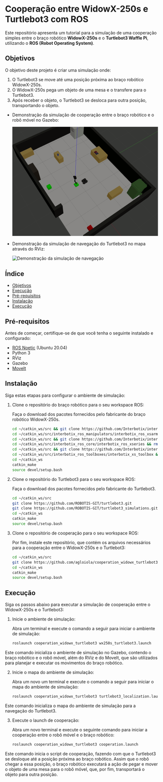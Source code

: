 # Cooperação entre WidowX-250s e Turtlebot3 com ROS

Este repositório apresenta um tutorial para a simulação de uma cooperação simples entre o braço robótico **WidowX-250s** e o **Turtlebot3 Waffle Pi**, utilizando o **ROS (Robot Operating System)**.  

## Objetivos

O objetivo deste projeto é criar uma simulação onde:  
1. O Turtlebot3 se move até uma posição próxima ao braço robótico WidowX-250s.
2. O WidowX-250s pega um objeto de uma mesa e o transfere para o Turtlebot3. 
3. Após receber o objeto, o Turtlebot3 se desloca para outra posição, transportando o objeto.
   
- Demonstração da simulação de cooperação entre o braço robótico e o robô móvel no Gazebo:

  ![Demonstração da simulação de cooperação](cooperation_widowx_turtlebot3/images/cooperacao.gif)

- Demonstração da simulação de navegação do Turtlebot3 no mapa através do RViz:

  ![Demonstração da simulação de navegação](cooperation_widowx_turtlebot3/images/robo_movel.gif)


## Índice
- [Objetivos](#objetivos)  
- [Execução](#execução)
- [Pré-requisitos](#pré-requisitos)  
- [Instalação](#instalação)  
- [Execução](#execução)

## Pré-requisitos

Antes de começar, certifique-se de que você tenha o seguinte instalado e configurado:

- [ROS Noetic](http://wiki.ros.org/noetic/Installation/Ubuntu) (Ubuntu 20.04)
- Python 3
- RViz
- Gazebo
- [MoveIt](https://moveit.ai/install/)

## Instalação
Siga estas etapas para configurar o ambiente de simulação:

1. Clone o repositório do braço robótico para o seu workspace ROS:
   
    Faça o download dos pacotes fornecidos pelo fabricante do braço robótico WidowX-250s.
   ```bash
   cd ~/catkin_ws/src && git clone https://github.com/Interbotix/interbotix_ros_manipulators.git
   cd ~/catkin_ws/src/interbotix_ros_manipulators/interbotix_ros_xsarms && rm CATKIN_IGNORE
   cd ~/catkin_ws/src && git clone https://github.com/Interbotix/interbotix_ros_core.git
   cd ~/catkin_ws/src/interbotix_ros_core/interbotix_ros_xseries && rm CATKIN_IGNORE 
   cd ~/catkin_ws/src && git clone https://github.com/Interbotix/interbotix_ros_toolboxes.git
   cd ~/catkin_ws/src/interbotix_ros_toolboxes/interbotix_xs_toolbox && rm CATKIN_IGNORE 
   cd ~/catkin_ws
   catkin_make
   source devel/setup.bash 

2. Clone o repositório do Turtlebot3 para o seu workspace ROS:

    Faça o download dos pacotes fornecidos pelo fabricante do Turtlebot3.
   
   ```bash
   cd ~/catkin_ws/src
   git clone https://github.com/ROBOTIS-GIT/turtlebot3.git
   git clone https://github.com/ROBOTIS-GIT/turtlebot3_simulations.git
   cd ~/catkin_ws
   catkin_make
   source devel/setup.bash

3. Clone o repositório de cooperação para o seu workspace ROS:
   
    Por fim, instale este repositório, que contém os arquivos necessários para a cooperação entre o WidowX-250s e o Turtlebot3:

   ```bash
   cd ~/catkin_ws/src
   git clone https://github.com/agloiola/cooperation_widowx_turtlebot3.git
   cd ~/catkin_ws
   catkin_make
   source devel/setup.bash

## Execução

Siga os passos abaixo para executar a simulação de cooperação entre o WidowX-250s e o Turtlebot3:

1. Inicie o ambiente de simulação:
   
   Abra um terminal e execute o comando a seguir para iniciar o ambiente de simulação:
   ```bash
   roslaunch cooperation_widowx_turtlebot3 wx250s_turtlebot3.launch
   
Este comando inicializa o ambiente de simulação no Gazebo, contendo o braço robótico e o robô móvel, além do RViz e do MoveIt, que são utilizados para planejar e executar os movimentos do braço robótico.

2. Inicie o mapa do ambiente de simulação:
   
   Abra um novo um terminal e execute o comando a seguir para iniciar o mapa do ambiente de simulação:
   ```bash
   roslaunch cooperation_widowx_turtlebot3 turtlebot3_localization.launch

Este comando inicializa o mapa do ambiente de simulação para a navegação do Turtlebot3.

3. Execute o launch de cooperação:
   
   Abra um novo terminal e execute o seguinte comando para iniciar a cooperação entre o robô móvel e o braço robótico:
   ```bash
   roslaunch cooperation_widowx_turtlebot3 cooperation.launch

Este comando inicia o script de cooperação, fazendo com que o Turtlebot3 se desloque até a posição próxima ao braço robótico. Assim que o robô chegar a essa posição, o braço robótico executará a ação de pegar e mover o objeto de uma mesa para o robô móvel, que, por fim, transportará o objeto para outra posição.
